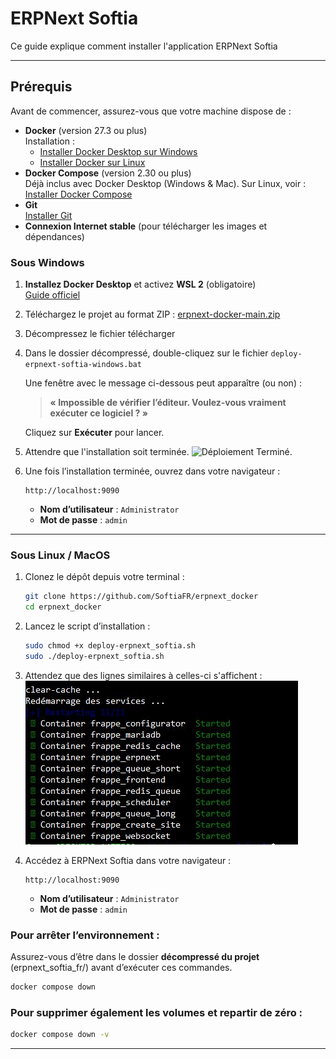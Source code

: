 # ERPNext Softia

Ce guide explique comment installer l'application ERPNext Softia

---

## Prérequis

Avant de commencer, assurez-vous que votre machine dispose de :

- **Docker** (version 27.3 ou plus)   
   Installation :  
  - [Installer Docker Desktop sur Windows](https://docs.docker.com/desktop/setup/install/windows-install/)
  - [Installer Docker sur Linux](https://docs.docker.com/engine/install/)  
- **Docker Compose**  (version 2.30 ou plus)  
   Déjà inclus avec Docker Desktop (Windows & Mac). Sur Linux, voir : [Installer Docker Compose](https://docs.docker.com/compose/install/)
- **Git**  
   [Installer Git](https://git-scm.com/downloads)
- **Connexion Internet stable** (pour télécharger les images et dépendances)

### Sous Windows
1. **Installez Docker Desktop** et activez **WSL 2** (obligatoire)  
   [Guide officiel](https://docs.docker.com/desktop/setup/install/windows-install/)  
2. Téléchargez le projet au format ZIP : [erpnext-docker-main.zip](https://github.com/SoftiaFR/erpnext_docker/archive/refs/heads/main.zip)
3. Décompressez le fichier télécharger
4. Dans le dossier décompressé, double-cliquez sur le fichier `deploy-erpnext-softia-windows.bat`

   Une fenêtre avec le message ci-dessous peut apparaître (ou non) :  
   > **« Impossible de vérifier l’éditeur. Voulez-vous vraiment exécuter ce logiciel ? »**
   
   Cliquez sur **Exécuter** pour lancer.
   
5. Attendre que l'installation soit terminée.
![Déploiement Terminé.](images/deploiement_terminée.png)
6. Une fois l’installation terminée, ouvrez dans votre navigateur :
   ```
   http://localhost:9090
   ```
   - **Nom d’utilisateur** : `Administrator`  
   - **Mot de passe** : `admin`

---
### Sous Linux / MacOS
1. Clonez le dépôt depuis votre terminal :
   ```bash
   git clone https://github.com/SoftiaFR/erpnext_docker
   cd erpnext_docker
   ```
2. Lancez le script d’installation :
   ```bash
   sudo chmod +x deploy-erpnext_softia.sh
   sudo ./deploy-erpnext_softia.sh
   ```
3. Attendez que des lignes similaires à celles-ci s'affichent : ![](images/services_started.JPG)

4. Accédez à ERPNext Softia dans votre navigateur :
   ```
   http://localhost:9090
   ```
   - **Nom d’utilisateur** : `Administrator`  
   - **Mot de passe** : `admin`

### Pour arrêter l’environnement :
Assurez-vous d’être dans le dossier **décompressé du projet** (erpnext_softia_fr/) avant d’exécuter ces commandes.
```bash
docker compose down
```
### Pour supprimer également les volumes et repartir de zéro :
```bash
docker compose down -v
```
---
